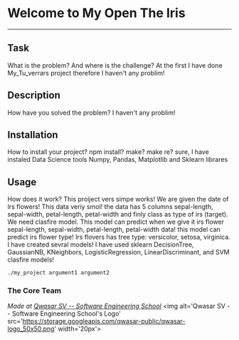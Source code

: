 # Welcome to My Open The Iris
***

## Task
What is the problem? And where is the challenge?
At the first I have done My_Tu_verrars project therefore I haven't any problim!


## Description
How have you solved the problem?
I haven't any problim!


## Installation
How to install your project? npm install? make? make re?
sure, I have instaled Data Science tools Numpy, Pandas, Matplotlib and Sklearn librares 


## Usage
How does it work?
This proiject vers simpe works! We are given the date of Irs flowers!
This data veriy smol! the data has 5 columns sepal-length, sepal-width, petal-length, petal-width and finly class as type of irs (target).
We need clasfire model. This model can predict when we give it irs flower sepal-length, sepal-width, petal-length, petal-width data!
this model can predict irs flower type! Irs flovers has tree type: versicolor, setosa, virginica. I have created sevral models! 
I have used sklearn DecisionTree, GaussianNB, KNeighbors, LogisticRegression, LinearDiscriminant, and SVM clasfire models!






```
./my_project argument1 argument2
```

### The Core Team


<span><i>Made at <a href='https://qwasar.io'>Qwasar SV -- Software Engineering School</a></i></span>
<span><img alt='Qwasar SV -- Software Engineering School's Logo' src='https://storage.googleapis.com/qwasar-public/qwasar-logo_50x50.png' width='20px'></span>
